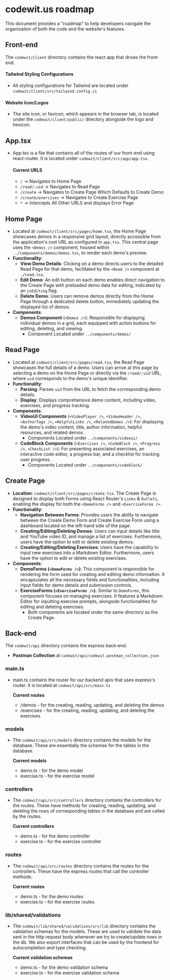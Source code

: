 # codewit.us roadmap

This document provides a "roadmap" to help developers navigate the organization of both the code and the website's features.

## Front-end

The `codewit/client` directory contains the react app that drives the front-end.

#### Tailwind Styling Configurations

- All styling configurations for Tailwind are located under `codewit/client/src/tailwind.config.js`

#### Website Icon/Logos

- The site icon, or favicon, which appears in the browser tab, is located under the `codewit/client/public/` directory alongside the logo and hexicon.

## App.tsx
- App.tsx is a file that contains all of the routes of our front-end using react-router. It is located under `codewit/client/src/app/app.tsx`.
  #### Current URLS
  - `/` -> Navigates to Home Page
  - `/read/:uid` -> Navigates to Read Page
  - `/create` -> Navigates to Create Page Which Defaults to Create Demo
  - `/create/exercises` -> Navigates to Create Exercise Page
  - `*` -> Intercepts All Other URLS and displays Error Page

## Home Page
- Located at `codewit/client/src/pages/home.tsx`, the Home Page showcases demos in a responsive grid layout, directly accessible from the application's root URL as configured in `app.tsx`. This central page uses the `<Demos />` component, housed within `../components/demos/demos.tsx`, to render each demo's preview.
- **Functionality**:
  - **View Demo Details**: Clicking on a demo directs users to the detailed Read Page for that demo, facilitated by the `<Read />` component at `./read.tsx`.
  - **Edit Demo**: An edit button on each demo enables direct navigation to the Create Page with preloaded demo data for editing, indicated by an `isEditing` flag.
  - **Delete Demo**: Users can remove demos directly from the Home Page through a dedicated delete button, immediately updating the displayed list of demos.
- **Components**:
  - **Demos Component** (`<Demos />`): Responsible for displaying individual demos in a grid, each equipped with action buttons for editing, deleting, and viewing.
    - Component Located under `../components/demos/`
  
## Read Page
- Located at `codewit/client/src/pages/read.tsx`, the Read Page showcases the full details of a demo. Users can arrive at this page by selecting a demo on the Home Page or directly via the `/read/:uid` URL, where `uid` corresponds to the demo's unique identifier.
- **Functionality**:
  - **Parsing**: Parses `uid` from the URL to fetch the corresponding demo details.
  - **Display**: Displays comprehensive demo content, including video, exercises, and progress tracking.
- **Components**:
  - **VideoUI Components** (`<VideoPlayer />`, `<VideoHeader />`, `<AuthorTags />`, `<HelpfulLinks />`, `<RelatedDemos />`): For displaying the demo's video content, title, author information, helpful resources, and related demos.
    - Components Located under `../components/videoui/`
  - **CodeBlock Components** (`<Exercises />`, `<CodeBlock />`, `<Progress />`, `<CheckList />`): For presenting associated exercises, an interactive code editor, a progress bar, and a checklist for tracking user progress.
    - Components Located under `../components/codeblock/`
    
## Create Page
- **Location**: `codewit/client/src/pages/create.tsx`. The Create Page is designed to display both Forms using React Router's `Links` & `Outlets`, enabling the display for both the `<DemoForms />` and `<ExerciseForms />`.
- **Functionality**:
  - **Navigation Between Forms**: Provides users the ability to navigate between the Create Demo Form and Create Exercise Form using a dashboard located on the left-hand side of the page.
  - **Creating/Editing/Deleting Demos**: Users can input details like title and YouTube video ID, and manage a list of exercises. Furthermore, users have the option to edit or delete existing demos.
  - **Creating/Editing/Deleting Exercises**: Users have the capability to input new exercises into a Markdown Editor. Furthermore, users have the option to edit or delete existing exercises.
- **Components**:
  - **DemoForms (`<DemoForms />`)**: This component is responsible for rendering the form used for creating and editing demo information. It encapsulates all the necessary fields and functionalities, including input fields for demo details and submission controls.
  - **ExerciseForms (`<ExerciseForms />`)**: Similar to `DemoForms`, this component focuses on managing exercises. It features a Markdown Editor for inputting exercise prompts, alongside functionalities for editing and deleting exercises.
    - Both components are located under the same directory as the Create Page.


## Back-end

The `codewit/api` directory contains the express back-end.

- **Postman Collection** at `codewit/api/codewit.postman_collection.json`

### main.ts

- main.ts contains the router for our backend apis that uses express's router. It is located at `codewit/api/src/main.ts`

  **Current routes**

  - /demos - for the creating, reading, updating, and deleting the demos
  - /exercises - for the creating, reading, updating, and deleting the exercises

### models

- The `codewit/api/src/models` directory contains the models for the database. These are essentially the schemas for the tables in the database.

  **Current models**

  - demo.ts - for the demo model
  - exercise.ts - for the exercise model

### controllers

- The `codewit/api/src/controllers` directory contains the controllers for the routes. These have methods for creating, reading, updating, and deleting the rows of corresponding tables in the database and are called by the routes.

  **Current controllers**

  - demo.ts - for the demo controller
  - exercise.ts - for the exercise controller

### routes

- The `codewit/api/src/routes` directory contains the routes for the controllers. These have the express routes that call the controller methods.

  **Current routes**

  - demo.ts - for the demo routes
  - exercise.ts - for the exercise routes

### lib/shared/validations

- The `codewit/lib/shared/validations/src/lib` directory contains the validation schemas for the models. These are used to validate the data sent in the http request body whenever we try to create/update rows in the db. We also export interfaces that can be used by the frontend for autocompletion and type checking.

  **Current validation schemas**

  - demo.ts - for the demo validation schema
  - exercise.ts - for the exercise validation schema
